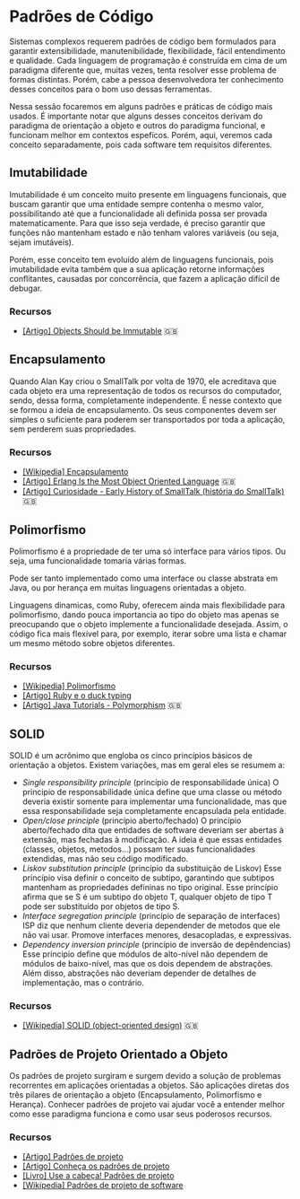 # Padrões de Código

Sistemas complexos requerem padrões de código bem formulados para garantir
extensibilidade, manutenibilidade, flexibilidade, fácil entendimento e
qualidade. Cada linguagem de programação é construída em cima de um paradigma
diferente que, muitas vezes, tenta resolver esse problema de formas distintas.
Porém, cabe a pessoa desenvolvedora ter conhecimento desses conceitos para o bom
uso dessas ferramentas.

Nessa sessão focaremos em alguns padrões e práticas de código mais usados. É
importante notar que alguns desses conceitos derivam do paradigma de orientação
a objeto e outros do paradigma funcional, e funcionam melhor em contextos
espefícos. Porém, aqui, veremos cada conceito separadamente, pois cada software
tem requisitos diferentes.

<!-- toc -->

## Imutabilidade

Imutabilidade é um conceito muito presente em linguagens funcionais, que buscam
garantir que uma entidade sempre contenha o mesmo valor, possibilitando até que
a funcionalidade ali definida possa ser provada matematicamente. Para que isso
seja verdade, é preciso garantir que funções não mantenham estado e não tenham
valores variáveis (ou seja, sejam imutáveis).

Porém, esse conceito tem evoluído além de linguagens funcionais, pois
imutabilidade evita também que a sua aplicação retorne informações conflitantes,
causadas por concorrência, que fazem a aplicação difícil de debugar.

### Recursos

* [[Artigo] Objects Should be Immutable](http://www.yegor256.com/2014/06/09/objects-should-be-immutable.html)
  :uk:

## Encapsulamento

Quando Alan Kay criou o SmallTalk por volta de 1970,
ele acreditava que cada objeto era uma representação de todos os recursos
do computador, sendo, dessa forma, completamente independente. É nesse
contexto que se formou a ideia de encapsulamento. Os seus componentes devem
ser simples o suficiente para poderem ser transportados por toda a aplicação,
sem perderem suas propriedades.

### Recursos

* [[Wikipedia] Encapsulamento](https://pt.wikipedia.org/wiki/Encapsulamento)
* [[Artigo] Erlang Is the Most Object Oriented Language](http://rylev.github.io/words/blog/2013/10/03/erlang-is-the-most-object-oriented-language/)
  :uk:
* [[Artigo] Curiosidade - Early History of SmallTalk (história do SmallTalk)](http://worrydream.com/EarlyHistoryOfSmalltalk/)
  :uk:

## Polimorfismo

Polimorfismo é a propriedade de ter uma só interface para vários tipos. Ou seja,
uma funcionalidade tomaria várias formas.

Pode ser tanto implementado como uma interface ou classe abstrata em Java, ou
por herança em muitas linguagens orientadas a objeto.

Linguagens dinamicas, como Ruby, oferecem ainda mais flexibilidade para
polimorfismo, dando pouca importancia ao tipo do objeto mas apenas se
preocupando que o objeto implemente a funcionalidade desejada. Assim, o código
fica mais flexível para, por exemplo, iterar sobre uma lista e chamar um mesmo
método sobre objetos diferentes.

### Recursos

* [[Wikipedia] Polimorfismo](https://pt.wikipedia.org/wiki/Polimorfismo)
* [[Artigo] Ruby e o duck typing](https://nandovieira.com.br/ruby-e-o-duck-typing)
* [[Artigo] Java Tutorials - Polymorphism](https://docs.oracle.com/javase/tutorial/java/IandI/polymorphism.html)
  :uk:

## SOLID

SOLID é um acrônimo que engloba os cinco princípios básicos de orientação a
objetos. Existem variações, mas em geral eles se resumem a:

* *Single responsibility principle* (princípio de responsabilidade única)
  O principio de responsabilidade única define que uma classe ou método deveria
  existir somente para implementar uma funcionalidade, mas que essa
  responsabilidade seja completamente encapsulada pela entidade.
* *Open/close principle* (princípio aberto/fechado)
  O princípio aberto/fechado dita que entidades de software deveriam ser abertas
  à extensão, mas fechadas à modificação. A ideia é que essas entidades
  (classes, objetos, metodos...) possam ter suas funcionalidades extendidas,
  mas não seu código modificado.
* *Liskov substitution principle* (princípio da substituição de Liskov)
  Esse princípio visa definir o conceito de subtipo, garantindo que subtipos
  mantenham as propriedades defininas no tipo original. Esse princípio afirma
  que se S é um subtipo do objeto T, qualquer objeto de tipo T pode ser
  substituído por objetos de tipo S.
* *Interface segregation principle* (princípio de separação de interfaces)
  ISP diz que nenhum cliente deveria dependender de metodos que ele não vai
  usar. Promove interfaces menores, desacopladas, e expressivas.
* *Dependency inversion principle* (princípio de inversão de depêndencias)
  Esse príncipio define que módulos de alto-nível não dependem de módulos de
  baixo-nível, mas que os dois dependem de abstrações. Além disso, abstrações
  não deveriam depender de detalhes de implementação, mas o contrário.

### Recursos

* [[Wikipedia] SOLID (object-oriented design)](https://en.wikipedia.org/wiki/SOLID_%28object-oriented_design%29)
  :uk:

## Padrões de Projeto Orientado a Objeto

Os padrões de projeto surgiram e surgem devido a solução de problemas
recorrentes em aplicações orientadas a objetos. São aplicações diretas
dos três pilares de orientação a objeto (Encapsulamento, Polimorfismo
e Herança). Conhecer padrões de projeto vai ajudar você a entender
melhor como esse paradigma funciona e como usar
seus poderosos recursos.

### Recursos

* [[Artigo] Padrões de projeto](https://brizeno.wordpress.com/padroes/)
* [[Artigo] Conheça os padrões de projeto](http://www.devmedia.com.br/conheca-os-padroes-de-projeto/957)
* [[Livro] Use a cabeça! Padrões de projeto](https://www.amazon.com.br/Cabe%C3%A7a-Padr%C3%B5es-Projetos-Eric-Freeman/dp/8576081741)
* [[Wikipedia] Padrões de projeto de software](https://pt.wikipedia.org/wiki/Padr%C3%A3o_de_projeto_de_software)
